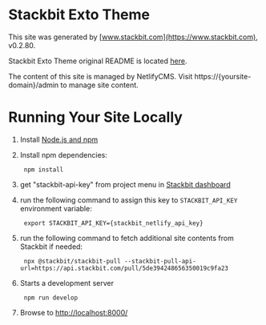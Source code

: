 # Stackbit Exto Theme

This site was generated by [www.stackbit.com](https://www.stackbit.com), v0.2.80.

Stackbit Exto Theme original README is located [here](./README.theme.md).

The content of this site is managed by NetlifyCMS. Visit https://{yoursite-domain}/admin to manage site content.

# Running Your Site Locally

1. Install [Node.js and npm](https://nodejs.org/en/)

1. Install npm dependencies:

        npm install

1. get "stackbit-api-key" from project menu in [Stackbit dashboard](https://app.stackbit.com/dashboard)

1. run the following command to assign this key to `STACKBIT_API_KEY` environment variable:

        export STACKBIT_API_KEY={stackbit_netlify_api_key}

1. run the following command to fetch additional site contents from Stackbit if needed:

        npx @stackbit/stackbit-pull --stackbit-pull-api-url=https://api.stackbit.com/pull/5de394248656350019c9fa23

1. Starts a development server

        npm run develop

1. Browse to [http://localhost:8000/](http://localhost:8000/)
